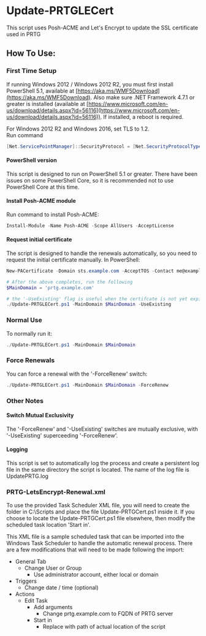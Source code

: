 # Update-PRTGLECert
This script uses Posh-ACME and Let's Encrypt to update the SSL certificate used in PRTG
## How To Use:

### First Time Setup

If running Windows 2012 / Windows 2012 R2, you must first install PowerShell 5.1, available at [https://aka.ms/WMF5Download](https://aka.ms/WMF5Download). Also make sure .NET Framework 4.7.1 or greater is installed (available at [https://www.microsoft.com/en-us/download/details.aspx?id=56116](https://www.microsoft.com/en-us/download/details.aspx?id=56116)).  If installed, a reboot is required.

For Windows 2012 R2 and Windows 2016, set TLS to 1.2.  
Run command 
```powershell
[Net.ServicePointManager]::SecurityProtocol = [Net.SecurityProtocolType]::Tls12
```

#### PowerShell version

This script is designed to run on PowerShell 5.1 or greater.  There have been issues on some PowerShell Core, so it is recommended not to use PowerShell Core at this time.  

#### Install Posh-ACME module

Run command to install Posh-ACME:
```powershell
Install-Module -Name Posh-ACME -Scope AllUsers -AcceptLicense
```

#### Request initial certificate
The script is designed to handle the renewals automatically, so you need to request the initial certificate manually.  In PowerShell:

```powershell
New-PACertificate -Domain sts.example.com -AcceptTOS -Contact me@example.com -DnsPlugin Cloudflare -PluginArgs @{CFAuthEmail="me@example.com";CFAuthKey='xxx'}

# After the above completes, run the following
$MainDomain = 'prtg.example.com'

# the '-UseExisting' flag is useful when the certifcate is not yet expired
./Update-PRTGLECert.ps1 -MainDomain $MainDomain -UseExisting
```
### Normal Use
To normally run it:

```powershell
./Update-PRTGLECert.ps1 -MainDomain $MainDomain
```

### Force Renewals

You can force a renewal with the '-ForceRenew' switch:

```powershell
./Update-PRTGLECert.ps1 -MainDomain $MainDomain -ForceRenew
```
### Other Notes

#### Switch Mutual Exclusivity

The '-ForceRenew' and '-UseExisting' switches are mutually exclusive, with '-UseExisting' superceeding '-ForceRenew'.

#### Logging

This script is set to automatically log the process and create a persistent log file in the same directory the script is located.  The name of the log file is UpdatePRTG.log

### PRTG-LetsEncrypt-Renewal.xml

To use the provided Task Scheduler XML file, you will need to create the folder in C:\Scripts and place the file Update-PRTGCert.ps1 inside it.  If you choose to locate the Update-PRTGCert.ps1 file elsewhere, then modify the scheduled task location 'Start in'.

This XML file is a sample scheduled task that can be imported into the Windows Task Scheduler to handle the automatic renewal process.  There are a few modifications that will need to be made following the import:
- General Tab
    - Change User or Group
        - Use administrator account, either local or domain
- Triggers
    - Change date / time (optional)
- Actions
    - Edit Task
        - Add arguments
            - Change prtg.example.com to FQDN of PRTG server
        - Start in
            - Replace with path of actual location of the script

